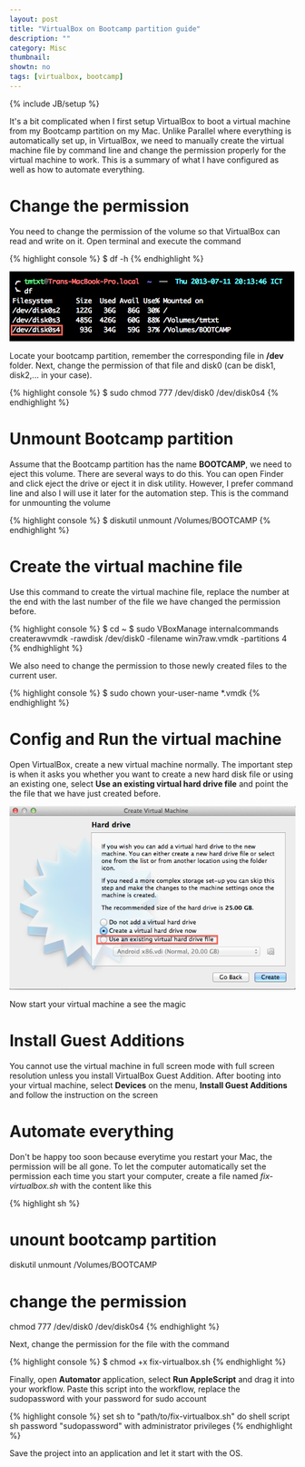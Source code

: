 ```yaml
---
layout: post
title: "VirtualBox on Bootcamp partition guide"
description: ""
category: Misc
thumbnail: 
showtn: no
tags: [virtualbox, bootcamp]
---
```

{% include JB/setup %}

It's a bit complicated when I first setup VirtualBox to boot a virtual machine
from my Bootcamp partition on my Mac. Unlike Parallel where everything is
automatically set up, in VirtualBox, we need to manually create the virtual
machine file by command line and change the permission properly for the virtual
machine to work. This is a summary of what I have configured as well as how to
automate everything.

# Change the permission

You need to change the permission of the volume so that VirtualBox can read and
write on it. Open terminal and execute the command

{% highlight console %}
$ df -h
{% endhighlight %}

![df](/files/2013-07-11-virtualbox-on-bootcamp-partition-guide/df.png)

Locate your bootcamp partition, remember the corresponding file in **/dev**
folder. Next, change the permission of that file and disk0 (can be disk1,
disk2,... in your case).

{% highlight console %}
$ sudo chmod 777 /dev/disk0 /dev/disk0s4
{% endhighlight %}

# Unmount Bootcamp partition

Assume that the Bootcamp partition has the name **BOOTCAMP**, we need to eject
this volume. There are several ways to do this. You can open Finder and click
eject the drive or eject it in disk utility. However, I prefer command line and
also I will use it later for the automation step. This is the command for
unmounting the volume

<!-- more -->

{% highlight console %}
$ diskutil unmount /Volumes/BOOTCAMP
{% endhighlight %}

# Create the virtual machine file

Use this command to create the virtual machine file, replace the number at the
end with the last number of the file we have changed the permission before.

{% highlight console %}
$ cd ~
$ sudo VBoxManage internalcommands createrawvmdk -rawdisk /dev/disk0 -filename win7raw.vmdk -partitions 4
{% endhighlight %}

We also need to change the permission to those newly created files to the
current user.

{% highlight console %}
$ sudo chown your-user-name *.vmdk
{% endhighlight %}

# Config and Run the virtual machine

Open VirtualBox, create a new virtual machine normally. The important step is
when it asks you whether you want to create a new hard disk file or using an
existing one, select **Use an existing virtual hard drive file** and point the
the file that we have just created before.

![hdd](/files/2013-07-11-virtualbox-on-bootcamp-partition-guide/hdd.png)

Now start your virtual machine a see the magic

# Install Guest Additions

You cannot use the virtual machine in full screen mode with full screen
resolution unless you install VirtualBox Guest Addition. After booting into your
virtual machine, select **Devices** on the menu, **Install Guest Additions** and
follow the instruction on the screen

# Automate everything

Don't be happy too soon because everytime you restart your Mac, the permission
will be all gone. To let the computer automatically set the permission each time
you start your computer, create a file named *fix-virtualbox.sh* with the
content like this

{% highlight sh %}
# unount bootcamp partition
diskutil unmount /Volumes/BOOTCAMP

# change the permission
chmod 777 /dev/disk0 /dev/disk0s4
{% endhighlight %}

Next, change the permission for the file with the command

{% highlight console %}
$ chmod +x fix-virtualbox.sh
{% endhighlight %}

Finally, open **Automator** application, select
**Run AppleScript** and drag it into your workflow. Paste this script into the
workflow, replace the sudopassword with your password for sudo account

{% highlight console %}
set sh to "path/to/fix-virtualbox.sh"
do shell script sh password "sudopassword" with administrator privileges
{% endhighlight %}

Save the project into an application and let it start with the OS.
